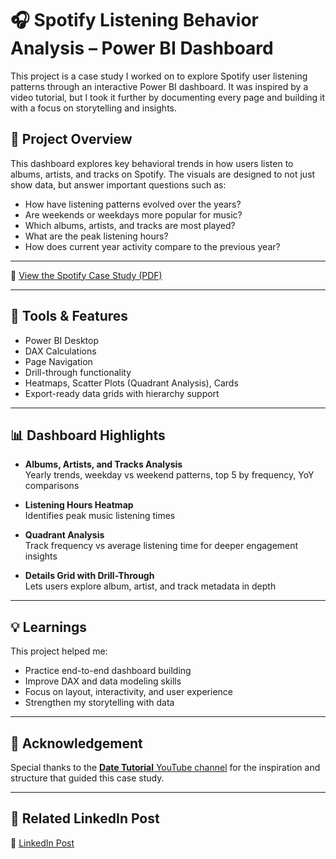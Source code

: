 # 🎧 Spotify Listening Behavior Analysis – Power BI Dashboard

This project is a case study I worked on to explore Spotify user listening patterns through an interactive Power BI dashboard. It was inspired by a video tutorial, but I took it further by documenting every page and building it with a focus on storytelling and insights.

## 📌 Project Overview

This dashboard explores key behavioral trends in how users listen to albums, artists, and tracks on Spotify. The visuals are designed to not just show data, but answer important questions such as:

- How have listening patterns evolved over the years?  
- Are weekends or weekdays more popular for music?  
- Which albums, artists, and tracks are most played?  
- What are the peak listening hours?  
- How does current year activity compare to the previous year?

---
📄 [View the Spotify Case Study (PDF)](./spotify.pdf)

---

## 🧰 Tools & Features

- Power BI Desktop  
- DAX Calculations  
- Page Navigation  
- Drill-through functionality  
- Heatmaps, Scatter Plots (Quadrant Analysis), Cards  
- Export-ready data grids with hierarchy support  

---

## 📊 Dashboard Highlights

- **Albums, Artists, and Tracks Analysis**  
  Yearly trends, weekday vs weekend patterns, top 5 by frequency, YoY comparisons

- **Listening Hours Heatmap**  
  Identifies peak music listening times

- **Quadrant Analysis**  
  Track frequency vs average listening time for deeper engagement insights

- **Details Grid with Drill-Through**  
  Lets users explore album, artist, and track metadata in depth

---

## 💡 Learnings

This project helped me:

- Practice end-to-end dashboard building  
- Improve DAX and data modeling skills  
- Focus on layout, interactivity, and user experience  
- Strengthen my storytelling with data


---

## 🙌 Acknowledgement

Special thanks to the [**Date Tutorial** YouTube channel](https://www.youtube.com/@DateTutorial) for the inspiration and structure that guided this case study.

---

## 🔗 Related LinkedIn Post

📎 [LinkedIn Post](Paste_Your_LinkedIn_Post_URL_Here)
